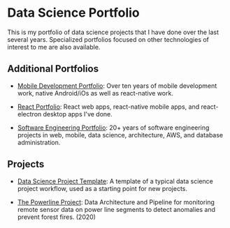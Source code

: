 # Data Science Portfolio
This is my portfolio of data science projects that I have done over the last several years.  Specialized portfolios focused on other technologies of interest to me are also available.

## Additional Portfolios

  - [Mobile Development Portfolio](https://github.com/garygause/portfolio-mobile): Over ten years of mobile development work, native Android/iOs as well as react-native work.
  
  - [React Portfolio](https://github.com/garygause/portfolio-react): React web apps, react-native mobile apps, and react-electron desktop apps I've done.

  - [Software Engineering Portfolio](https://github.com/garygause/portfolio): 20+ years of software engineering projects in web, mobile, data science, architecture, AWS, and database administration.

## Projects

  - [Data Science Project Template](https://github.com/garygause/portfolio-data-science/tree/master/data-science-project-template): A template of a typical data science project workflow, used as a starting point for new projects.

  - [The Powerline Project](https://github.com/garygause/portfolio-projects/tree/master/powerline/README.md): Data Architecture and Pipeline for monitoring remote sensor data on power line segments to detect anomalies and prevent forest fires.  (2020)
  
